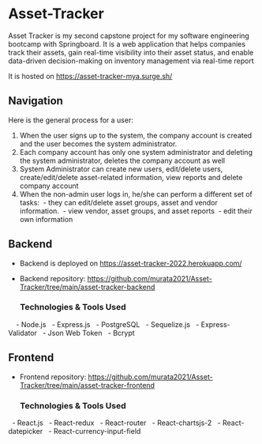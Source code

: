 # Asset-Tracker

Asset Tracker is my second capstone project for my software engineering bootcamp with Springboard. It is a web application that helps companies track their assets, gain real-time visibility into their asset status, and enable data-driven decision-making on inventory management via real-time report

It is hosted on https://asset-tracker-mya.surge.sh/

## Navigation

Here is the general process for a user:

1. When the user signs up to the system, the company account is created and the user becomes the system administrator. 
2. Each company account has only one system administrator and deleting the system administrator, deletes the company account as well
3. System Administrator can create new users, edit/delete users, create/edit/delete asset-related information, view reports and delete company account
4. When the non-admin user logs in, he/she can perform a different set of tasks:
 - they can edit/delete asset groups, asset and vendor information.
 - view vendor, asset groups, and asset reports
 - edit their own information

## Backend

- Backend is deployed on https://asset-tracker-2022.herokuapp.com/
- Backend repository: https://github.com/murata2021/Asset-Tracker/tree/main/asset-tracker-backend

  ### Technologies & Tools Used
  
  - Node.js
  - Express.js
  - PostgreSQL
  - Sequelize.js
  - Express-Validator
  - Json Web Token
  - Bcrypt

## Frontend

- Frontend repository: https://github.com/murata2021/Asset-Tracker/tree/main/asset-tracker-frontend

  ### Technologies & Tools Used
  
  - React.js
  - React-redux
  - React-router
  - React-chartsjs-2
  - React-datepicker
  - React-currency-input-field
  
  
